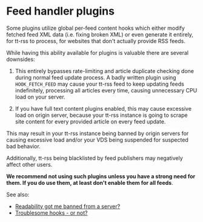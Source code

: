 # Feed handler plugins

Some plugins utilize global per-feed content hooks which either modify fetched
feed XML data (i.e. fixing broken XML) or even generate it entirely, for tt-rss
to process, for websites that don't actually provide RSS feeds.

While having this ability available for plugins is valuable there are several
downsides:

1. This entirely bypasses rate-limiting and article duplicate checking done
   during normal feed update process. A badly written plugin using
   <code>HOOK_FETCH_FEED</code> may cause your tt-rss feed to keep updating
   feeds indefinitely, processing all articles every time, causing unnecessary
   CPU load on your server.

2. If you have full text content plugins enabled, this may cause excessive load
   on origin server, because your tt-rss instance is going to scrape site
   content for every provided article on every feed update.

This may result in your tt-rss instance being banned by origin servers for
causing excessive load and/or your VDS being suspended for suspected bad
behavior.

Additionally, tt-rss being blacklisted by feed publishers may negatively affect
other users.

**We recommend not using such plugins unless you have a strong need for them. If
you do use them, at least don't enable them for all feeds**.

See also:

* [Readability got me banned from a server?](https://community.tt-rss.org/t/readability-got-me-banned-from-a-server/2874/33)
* [Troublesome hooks - or not?](https://community.tt-rss.org/t/troublesome-hooks-or-not/2890)

